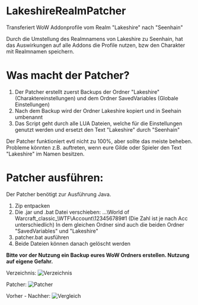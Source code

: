 # LakeshireRealmPatcher
Transferiert WoW Addonprofile vom Realm "Lakeshire" nach "Seenhain"

Durch die Umstellung des Realmnamens von Lakeshire zu Seenhain, hat das Auswirkungen auf alle Addons die Profile nutzen, bzw den Charakter mit Realmnamen speichern.

# Was macht der Patcher?

1. Der Patcher erstellt zuerst Backups der Ordner "Lakeshire"  (Charaktereinstellungen) und dem Ordner SavedVariables (Globale Einstellungen)
2. Nach dem Backup wird der Ordner Lakeshire kopiert und in Seehain umbenannt
3. Das Script geht durch alle LUA Dateien, welche für die Einstellungen genutzt werden und ersetzt den Text "Lakeshire" durch "Seenhain"

Der Patcher funktioniert evtl nicht zu 100%, aber sollte das meiste beheben.
Probleme könnten z.B. auftreten, wenn eure Gilde oder Spieler den Text "Lakeshire" im Namen besitzen.

# Patcher ausführen:

Der Patcher benötigt zur Ausführung Java.
1. Zip entpacken
2. Die .jar und .bat Datei verschieben: ...\World of Warcraft\_classic_\WTF\Account\123456789#1 (Die Zahl ist je nach Acc unterschiedlich)
In dem gleichen Ordner sind auch die beiden Ordner "SavedVariables" und "Lakeshire"
3. patcher.bat ausführen
4. Beide Dateien können danach gelöscht werden

**Bitte vor der Nutzung ein Backup eures WoW Ordners erstellen. Nutzung auf eigene Gefahr.**

Verzeichnis:
![Verzeichnis](https://i.imgur.com/KgzUkjK.png)

Patcher:
![Patcher](https://i.imgur.com/CH8uevq.png)

Vorher - Nachher:
![Vergleich](https://i.imgur.com/QPJFFQS.jpg)
